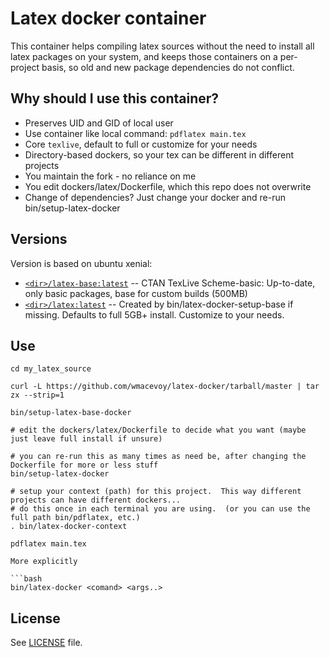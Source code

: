 Latex docker container 
======================

This container helps compiling latex sources without the need to install all latex packages on your system, and keeps those containers
on a per-project basis, so old and new package dependencies do not conflict.

Why should I use this container?
-----
- Preserves UID and GID of local user
- Use container like local command: `pdflatex main.tex`
- Core `texlive`, default to full or customize for your needs
- Directory-based dockers, so your tex can be different in different projects
- You maintain the fork - no reliance on me
- You edit dockers/latex/Dockerfile, which this repo does not overwrite
- Change of dependencies? Just change your docker and re-run bin/setup-latex-docker

Versions
--------
Version is based on ubuntu xenial:

- [`<dir>/latex-base:latest`](dockers/latex-base/Dockerfile)
-- CTAN TexLive Scheme-basic: Up-to-date, only basic packages, base for custom builds (500MB)
- [`<dir>/latex:latest`](dockers/latex/Dockerfile)
-- Created by bin/latex-docker-setup-base if missing.  Defaults to full 5GB+ install.  Customize to your needs.

Use
------------

```
cd my_latex_source

curl -L https://github.com/wmacevoy/latex-docker/tarball/master | tar zx --strip=1

bin/setup-latex-base-docker

# edit the dockers/latex/Dockerfile to decide what you want (maybe just leave full install if unsure)

# you can re-run this as many times as need be, after changing the Dockerfile for more or less stuff
bin/setup-latex-docker

# setup your context (path) for this project.  This way different projects can have different dockers...
# do this once in each terminal you are using.  (or you can use the full path bin/pdflatex, etc.)
. bin/latex-docker-context

pdflatex main.tex

More explicitly

```bash
bin/latex-docker <comand> <args..>
```

License
-------

See [LICENSE](LICENSE) file.
